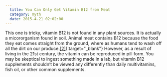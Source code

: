 ```yaml
---
  title: You Can Only Get Vitamin B12 from Meat
  category: myth
  date: 2015-4-21 02:02:00
---
```

This one is tricky, vitamin B12 is not found in any plant sources. It is actually a micororganism found in soil. Animal meat contains B12 because the food they eat comes straight from the ground, where as humans tend to wash off all the dirt on our produce.[[2]](http://www.happycow.net/health-vitamins-B12.html){:target="_blank"} However, as a result of living in the 21st century, the vitamin can be reproduced in pill form. You may be skeptical to ingest something made in a lab, but vitamin B12 supplements shouldn’t be viewed any differently than daily multivitamins, fish oil, or other common supplements.
